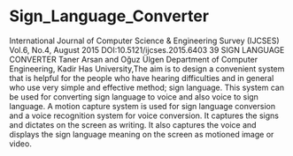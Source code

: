 # Sign_Language_Converter
International Journal of Computer Science &amp; Engineering Survey (IJCSES) Vol.6, No.4, August 2015  DOI:10.5121/ijcses.2015.6403                                                                                                                       39  SIGN LANGUAGE CONVERTER  Taner Arsan and Oğuz Ülgen  Department of Computer Engineering, Kadir Has University,The  aim  is  to  design a  convenient  system that  is  helpful  for  the  people  who  have hearing difficulties  and  in  general who  use  very  simple and  effective  method; sign  language. This system  can  be used  for  converting sign  language  to voice  and also voice  to  sign  language. A  motion  capture  system is used  for  sign language  conversion  and  a  voice  recognition  system for  voice  conversion.  It  captures  the signs  and  dictates  on  the  screen  as  writing.  It  also  captures  the  voice  and  displays  the  sign  language meaning on the screen as motioned image or video.
